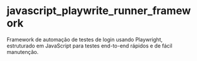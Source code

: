 # javascript_playwrite_runner_framework
Framework de automação de testes de login usando Playwright, estruturado em JavaScript para testes end-to-end rápidos e de fácil manutenção.
